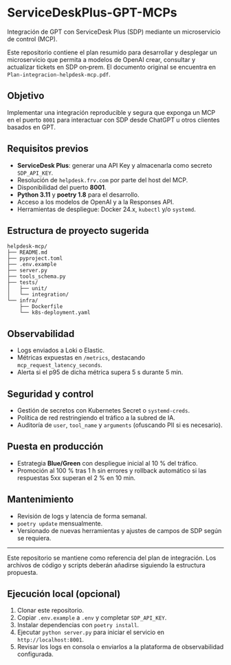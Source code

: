 # ServiceDeskPlus-GPT-MCPs

Integración de GPT con ServiceDesk Plus (SDP) mediante un microservicio de control (MCP).

Este repositorio contiene el plan resumido para desarrollar y desplegar un microservicio que permita a modelos de OpenAI crear, consultar y actualizar tickets en SDP on‑prem. El documento original se encuentra en `Plan-integracion-helpdesk-mcp.pdf`.

## Objetivo

Implementar una integración reproducible y segura que exponga un MCP en el puerto `8001` para interactuar con SDP desde ChatGPT u otros clientes basados en GPT.

## Requisitos previos

- **ServiceDesk Plus**: generar una API Key y almacenarla como secreto `SDP_API_KEY`.
- Resolución de `helpdesk.frv.com` por parte del host del MCP.
- Disponibilidad del puerto **8001**.
- **Python 3.11** y **poetry 1.8** para el desarrollo.
- Acceso a los modelos de OpenAI y a la Responses API.
- Herramientas de despliegue: Docker 24.x, `kubectl` y/o `systemd`.

## Estructura de proyecto sugerida

```
helpdesk-mcp/
├── README.md
├── pyproject.toml
├── .env.example
├── server.py
├── tools_schema.py
├── tests/
│   ├── unit/
│   └── integration/
└── infra/
    ├── Dockerfile
    └── k8s-deployment.yaml
```

## Observabilidad

- Logs enviados a Loki o Elastic.
- Métricas expuestas en `/metrics`, destacando `mcp_request_latency_seconds`.
- Alerta si el p95 de dicha métrica supera 5 s durante 5 min.

## Seguridad y control

- Gestión de secretos con Kubernetes Secret o `systemd-creds`.
- Política de red restringiendo el tráfico a la subred de IA.
- Auditoría de `user`, `tool_name` y `arguments` (ofuscando PII si es necesario).

## Puesta en producción

- Estrategia **Blue/Green** con despliegue inicial al 10 % del tráfico.
- Promoción al 100 % tras 1 h sin errores y rollback automático si las respuestas 5xx superan el 2 % en 10 min.

## Mantenimiento

- Revisión de logs y latencia de forma semanal.
- `poetry update` mensualmente.
- Versionado de nuevas herramientas y ajustes de campos de SDP según se requiera.

---

Este repositorio se mantiene como referencia del plan de integración. Los archivos de código y scripts deberán añadirse siguiendo la estructura propuesta.

## Ejecución local (opcional)

1. Clonar este repositorio.
2. Copiar `.env.example` a `.env` y completar `SDP_API_KEY`.
3. Instalar dependencias con `poetry install`.
4. Ejecutar `python server.py` para iniciar el servicio en `http://localhost:8001`.
5. Revisar los logs en consola o enviarlos a la plataforma de observabilidad configurada.


